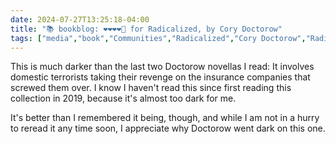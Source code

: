 ```yaml
---
date: 2024-07-27T13:25:18-04:00
title: "📚 bookblog: ❤️❤️❤️❤️🖤 for Radicalized, by Cory Doctorow"
tags: ["media","book","Communities","Radicalized","Cory Doctorow","Radicalized (collection)","health insurance","healthcare"]
---
```


This is much darker than the last two Doctorow novellas I read: It involves domestic terrorists taking their revenge on the insurance companies that screwed them over. I know I haven't read this since first reading this collection in 2019, because it's almost too dark for me.

It's better than I remembered it being, though, and while I am not in a hurry to reread it any time soon, I appreciate why Doctorow went dark on this one.
